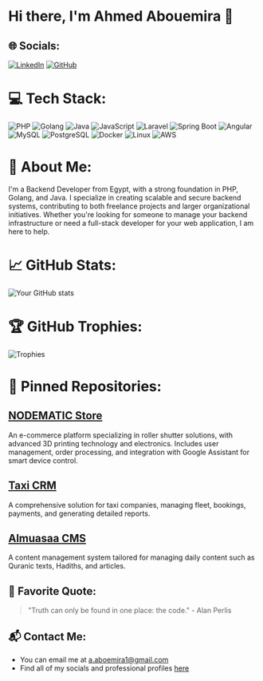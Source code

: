 # Hi there, I'm Ahmed Abouemira 👋

## 🌐 Socials:
[![LinkedIn](https://img.shields.io/badge/LinkedIn-blue?style=flat-square&logo=linkedin)](your-linkedin-url)
[![GitHub](https://img.shields.io/badge/GitHub-black?style=flat-square&logo=github)](your-github-url)

# 💻 Tech Stack:
![PHP](https://img.shields.io/badge/-PHP-333333?style=flat&logo=php)
![Golang](https://img.shields.io/badge/-Golang-333333?style=flat&logo=go)
![Java](https://img.shields.io/badge/-Java-333333?style=flat&logo=java)
![JavaScript](https://img.shields.io/badge/-JavaScript-333333?style=flat&logo=javascript)
![Laravel](https://img.shields.io/badge/-Laravel-333333?style=flat&logo=laravel)
![Spring Boot](https://img.shields.io/badge/-Spring_Boot-333333?style=flat&logo=spring-boot)
![Angular](https://img.shields.io/badge/-Angular-333333?style=flat&logo=angular)
![MySQL](https://img.shields.io/badge/-MySQL-333333?style=flat&logo=mysql)
![PostgreSQL](https://img.shields.io/badge/-PostgreSQL-333333?style=flat&logo=postgresql)
![Docker](https://img.shields.io/badge/-Docker-333333?style=flat&logo=docker)
![Linux](https://img.shields.io/badge/-Linux-333333?style=flat&logo=linux)
![AWS](https://img.shields.io/badge/-AWS-333333?style=flat&logo=amazon-aws)

# 🚀 About Me:
I'm a Backend Developer from Egypt, with a strong foundation in PHP, Golang, and Java. I specialize in creating scalable and secure backend systems, contributing to both freelance projects and larger organizational initiatives. Whether you're looking for someone to manage your backend infrastructure or need a full-stack developer for your web application, I am here to help.


# 📈 GitHub Stats:
![Your GitHub stats](https://github-readme-stats.vercel.app/api?username=aaboemira&show_icons=true&theme=radical)

# 🏆 GitHub Trophies:
![Trophies](https://github-profile-trophy.vercel.app/?username=aaboemira&theme=nord)

# 📌 Pinned Repositories:
## [NODEMATIC Store](Repository-URL)
An e-commerce platform specializing in roller shutter solutions, with advanced 3D printing technology and electronics. Includes user management, order processing, and integration with Google Assistant for smart device control.

## [Taxi CRM](Repository-URL)
A comprehensive solution for taxi companies, managing fleet, bookings, payments, and generating detailed reports.

## [Almuasaa CMS](Repository-URL)
A content management system tailored for managing daily content such as Quranic texts, Hadiths, and articles.


## 📜 Favorite Quote:
> "Truth can only be found in one place: the code." - Alan Perlis

## 📬 Contact Me:
- You can email me at [a.aboemira1@gmail.com](mailto:a.aboemira1@gmail.com)
- Find all of my socials and professional profiles [here]([Link-to-Your-Profile](https://www.linkedin.com/in/ahmed-abouemira))
